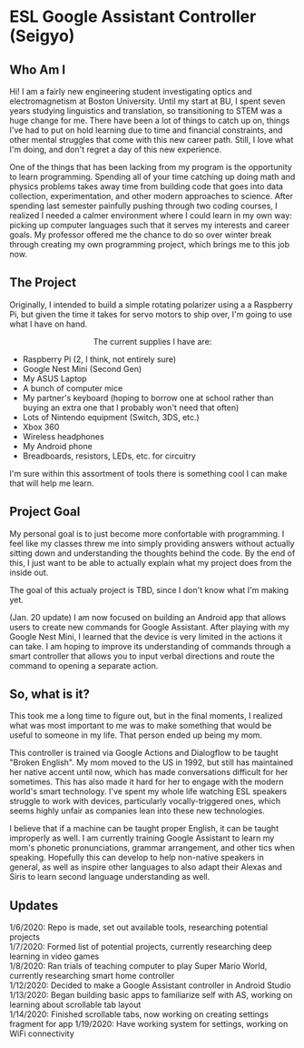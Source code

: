 # ESL Google Assistant Controller (Seigyo)

## Who Am I
Hi! I am a fairly new engineering student investigating optics and electromagnetism at Boston University. Until my start at BU, I spent seven years studying linguistics and translation, so transitioning to STEM was a huge change for me. There have been a lot of things to catch up on, things I've had to put on hold learning due to time and financial constraints, and other mental struggles that come with this new career path. Still, I love what I'm doing, and don't regret a day of this new experience.

One of the things that has been lacking from my program is the opportunity to learn programming. Spending all of your time catching up doing math and physics problems takes away time from building code that goes into data collection, experimentation, and other modern approaches to science. After spending last semester painfully pushing through two coding courses, I realized I needed a calmer environment where I could learn in my own way: picking up computer languages such that it serves my interests and career goals. My professor offered me the chance to do so over winter break through creating my own programming project, which brings me to this job now.

## The Project
Originally, I intended to build a simple rotating polarizer using a a Raspberry Pi, but given the time it takes for servo motors to ship over, I'm going to use what I have on hand.

<p align="center">The current supplies I have are:</p>

- Raspberry Pi (2, I think, not entirely sure)
- Google Nest Mini (Second Gen)
- My ASUS Laptop
- A bunch of computer mice
- My partner's keyboard (hoping to borrow one at school rather than buying an extra one that I probably won't need that often)
- Lots of Nintendo equipment (Switch, 3DS, etc.)
- Xbox 360
- Wireless headphones
- My Android phone
- Breadboards, resistors, LEDs, etc. for circuitry

I'm sure within this assortment of tools there is something cool I can make that will help me learn.

## Project Goal
My personal goal is to just become more confortable with programming. I feel like my classes threw me into simply providing answers without actually sitting down and understanding the thoughts behind the code. By the end of this, I just want to be able to actually explain what my project does from the inside out.
          
The goal of this actualy project is TBD, since I don't know what I'm making yet.

(Jan. 20 update) I am now focused on building an Android app that allows users to create new commands for Google Assistant. After playing with my Google Nest Mini, I learned that the device is very limited in the actions it can take. I am hoping to improve its understanding of commands through a smart controller that allows you to input verbal directions and route the command to opening a separate action.

## So, what is it?
This took me a long time to figure out, but in the final moments, I realized what was most important to me was to make something that would be useful to someone in my life. That person ended up being my mom.

This controller is trained via Google Actions and Dialogflow to be taught "Broken English". My mom moved to the US in 1992, but still has maintained her native accent until now, which has made conversations difficult for her sometimes. This has also made it hard for her to engage with the modern world's smart technology. I've spent my whole life watching ESL speakers struggle to work with devices, particularly vocally-triggered ones, which seems highly unfair as companies lean into these new technologies.

I believe that if a machine can be taught proper English, it can be taught improperly as well. I am currently training Google Assistant to learn my mom's phonetic pronunciations, grammar arrangement, and other tics when speaking. Hopefully this can develop to help non-native speakers in general, as well as inspire other languages to also adapt their Alexas and Siris to learn second language understanding as well.

## Updates
1/6/2020: Repo is made, set out available tools, researching potential projects<br>
1/7/2020: Formed list of potential projects, currently researching deep learning in video games<br>
1/8/2020: Ran trials of teaching computer to play Super Mario World, currently researching smart home controller<br>
1/12/2020: Decided to make a Google Assistant controller in Android Studio<br>
1/13/2020: Began building basic apps to familiarize self with AS, working on learning about scrollable tab layout<br>
1/14/2020: Finished scrollable tabs, now working on creating settings fragment for app
1/19/2020: Have working system for settings, working on WiFi connectivity
